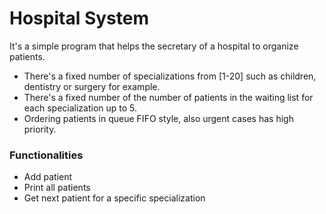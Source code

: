 # Hospital System

It's a simple program that helps the secretary of a hospital to organize patients.
- There's a fixed number of specializations from [1-20] such as children, dentistry or surgery for example.
- There's a fixed number of the number of patients in the waiting list for each specialization up to 5.
- Ordering patients in queue FIFO style, also urgent cases has high priority.

### Functionalities 
- Add patient
- Print all patients
- Get next patient for a specific specialization
